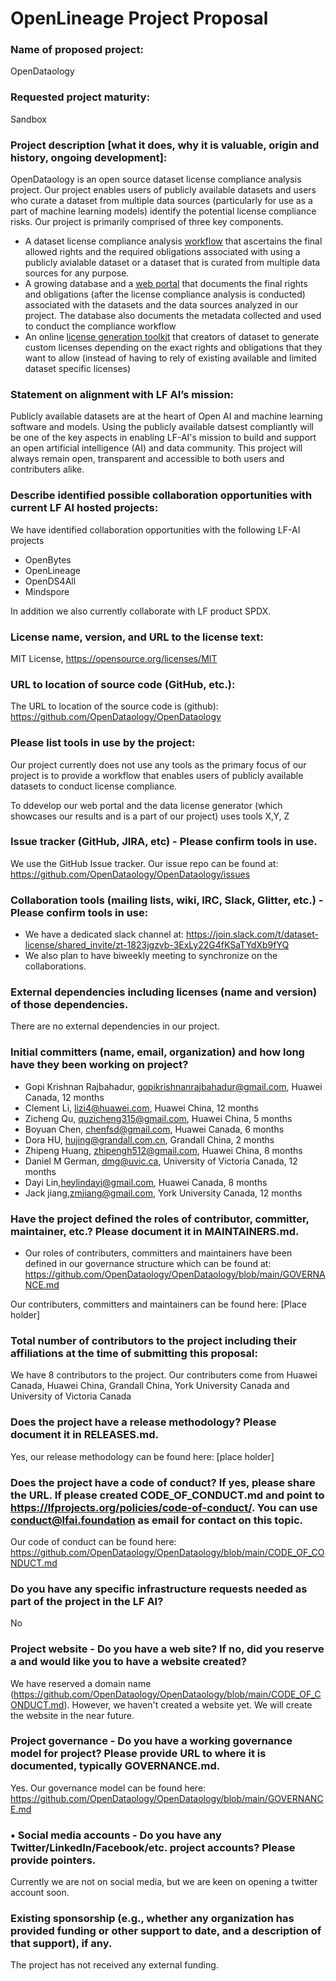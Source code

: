 # OpenLineage Project Proposal

### Name of proposed project:
OpenDataology
### Requested project maturity:
Sandbox 
### Project description [what it does, why it is valuable, origin and history, ongoing development]:
OpenDataology is an open source dataset license compliance analysis project. Our project enables users of publicly available datasets and users who curate a dataset from multiple data sources (particularly for use as a part of machine learning models) identify the potential license compliance risks. Our project is primarily comprised of three key components. 
* A dataset license compliance analysis [workflow](https://github.com/OpenDataology/dataset-license-metadata/blob/main/Docs%20for%20schema%20and%20process%20explanation.md) that ascertains the final allowed rights and the required obligations associated with using a publicly avialable dataset or a dataset that is curated from multiple data sources for any purpose.
* A growing database and a [web portal](https://github.com/OpenDataology/portal-frontend) that documents the final rights and obligations (after the license compliance analysis is conducted) associated with the datasets and the data sources analyzed in our project. The database also documents the metadata collected and used to conduct the compliance workflow
* An online [license generation toolkit](https://github.com/OpenDataology/license-generator) that creators of dataset to generate custom licenses depending on the exact rights and obligations that they want to allow (instead of having to rely of existing available and limited dataset specific licenses)


### Statement on alignment with LF AI’s mission:
Publicly available datasets are at the heart of Open AI and machine learning software and models. Using the publicly available datsest compliantly will be one of the key aspects in enabling LF-AI's mission  to build and support an open artificial intelligence (AI) and data community. This project will always remain open, transparent and accessible to both users and contributers alike.

### Describe identified possible collaboration opportunities with current LF AI hosted projects:
We have identified collaboration opportunities with the following LF-AI projects

- OpenBytes
- OpenLineage
- OpenDS4All
- Mindspore

In addition we also currently collaborate with LF product SPDX.

### License name, version, and URL to the license text:
MIT License, https://opensource.org/licenses/MIT

### URL to location of source code (GitHub, etc.):
The URL to location of the source code is (github):
https://github.com/OpenDataology/OpenDataology

### Please list tools in use by the project:
Our project currently does not use any tools as the primary focus of our project is to provide a workflow that enables users of publicly available datasets to conduct license compliance. 

To ddevelop our web portal and the data license generator (which showcases our results and is a part of our project) uses tools X,Y, Z
### Issue tracker (GitHub, JIRA, etc) - Please confirm tools in use.
We use the GitHub Issue tracker. Our issue repo can be found at: https://github.com/OpenDataology/OpenDataology/issues

### Collaboration tools (mailing lists, wiki, IRC, Slack, Glitter, etc.) - Please confirm tools in use:
- We have a dedicated slack channel at: https://join.slack.com/t/dataset-license/shared_invite/zt-1823jgzvb-3ExLy22G4fKSaTYdXb9fYQ
- We also plan to have biweekly meeting to synchronize
on the collaborations.

### External dependencies including licenses (name and version) of those dependencies.
There are no external dependencies in our project.

### Initial committers (name, email, organization) and how long have they been working on project?

* Gopi Krishnan Rajbahadur, gopikrishnanrajbahadur@gmail.com, Huawei Canada, 12 months 
* Clement Li, lizi4@huawei.com, Huawei China, 12 months 
* Zicheng Qu, quzicheng315@gmail.com, Huawei China, 5 months 
* Boyuan Chen, chenfsd@gmail.com, Huawei Canada, 6 months  
* Dora HU, hujing@grandall.com.cn, Grandall China, 2 months
* Zhipeng Huang, zhipengh512@gmail.com, Huawei China, 8 months 
* Daniel M German, dmg@uvic.ca, University of Victoria Canada, 12 months
* Dayi Lin,heylindayi@gmail.com, Huawei Canada, 8 months
* Jack jiang,zmjiang@gmail.com, York University Canada, 12 months

### Have the project defined the roles of contributor, committer, maintainer, etc.? Please document it in MAINTAINERS.md.
* Our roles of contributers, committers and maintainers have been defined in our governance structure which can be found at: https://github.com/OpenDataology/OpenDataology/blob/main/GOVERNANCE.md

Our contributers, committers and maintainers can be found here: [Place holder]

### Total number of contributors to the project including their affiliations at the time of submitting this proposal:
We have 8 contributors to the project. Our contributers come from Huawei Canada, Huawei China, Grandall China, York University Canada and University of Victoria Canada


### Does the project have a release methodology? Please document it in RELEASES.md.
Yes, our release methodology can be found here: [place holder]

### Does the project have a code of conduct? If yes, please share the URL. If please created CODE_OF_CONDUCT.md and point to https://lfprojects.org/policies/code-of-conduct/. You can use conduct@lfai.foundation as email for contact on this topic.
Our code of conduct can be found here: https://github.com/OpenDataology/OpenDataology/blob/main/CODE_OF_CONDUCT.md


### Do you have any specific infrastructure requests needed as part of the project in the LF AI?
No

### Project website - Do you have a web site? If no, did you reserve a and would like you to have a website created?
We have reserved a domain name (https://github.com/OpenDataology/OpenDataology/blob/main/CODE_OF_CONDUCT.md). However, we haven't created a website yet. We will create the website in the near future.

### Project governance - Do you have a working governance model for project? Please provide URL to where it is documented, typically GOVERNANCE.md.
Yes. Our governance model can be found here: https://github.com/OpenDataology/OpenDataology/blob/main/GOVERNANCE.md

### • Social media accounts - Do you have any Twitter/LinkedIn/Facebook/etc. project accounts? Please provide pointers.
Currently we are not on social media, but we are keen on opening a twitter account soon.

### Existing sponsorship (e.g., whether any organization has provided funding or other support to date, and a description of that support), if any.
The project has not received any external funding.

